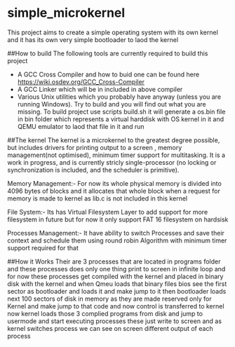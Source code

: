 # simple_microkernel

This project aims to create a simple operating system with its own kernel and it has its own very simple bootloader to laod the kernel

##How to build
The following tools are currently required to build this project
* A GCC Cross Compiler and how to buid one can be found here https://wiki.osdev.org/GCC_Cross-Compiler
* A GCC Linker which will be in included in above compiler
* Various Unix utilities which you probably have anyway (unless you are running Windows). Try to build and you will find out what you are missing.
To build project use scripts build.sh it will generate a os.bin file in bin folder which represents a virtual harddisk with OS kernel in it and QEMU emulator to laod that file in it and run

##The kernel
The kernel is a microkernel to the greatest degree possible, but includes drivers for printing  output to a screen , memory management(not optimised), minimum timer support for multitasking. It is a work in progress, and is currently stricly single-processor (no locking or synchronization is included, and the scheduler is primitive).

Memory Management:- For now its whole physical memory is divided into 4096 bytes of blocks and it allocates that whole block when a request for memory is made to kernel as lib.c is not included in this kernel

File System:- Its has Virtual Filesystem Layer to add support for more filesystem in future but for now it only support  FAT 16 filesystem on hardsisk 

Processes Management:- It have ability to switch Processes and save their context and schedule them using round robin Algorithm with minimum timer support required for that

##How it Works
Their are 3 processes that are located in programs folder and these processes does only one thing print to screen in infinite loop 
and for now these processes get compiled with the kernel and placed in binary disk with the kernel and when Qmeu loads that binary files bios see the first sector as bootloader and loads it and make jump to it then bootloader loads next 100 sectors of disk in memory as they are made reserved only for Kernel and make jump to that code and now control is transferred to kernel now kernel loads those 3 complied programs from disk and jump to usermode and start executing processes these  just write to screen and as kernel switches process we can see on screen different output of each process 